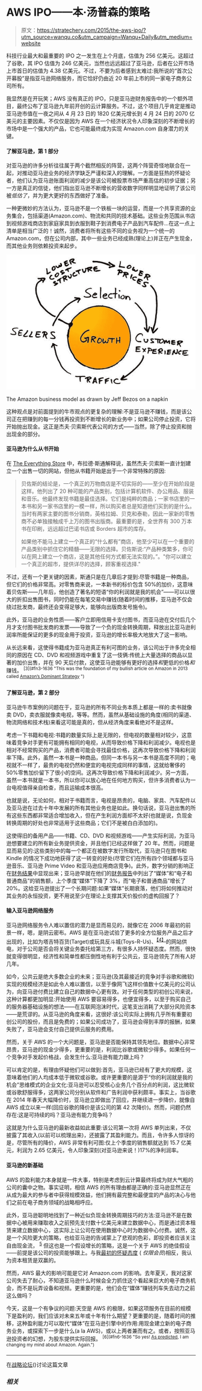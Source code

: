 # AWS IPO——本·汤普森的策略

> 原文：<https://stratechery.com/2015/the-aws-ipo/?utm_source=wanqu.co&utm_campaign=Wanqu+Daily&utm_medium=website>

科技行业最大和最重要的 IPO 之一发生在上个月底，估值为 256 亿美元。这超过了谷歌，其 IPO 估值为 246 亿美元，当然也远远超过了亚马逊，后者在公开市场上市首日的估值为 4.38 亿美元。不过，不要为后者感到太难过:我所说的“首次公开募股”是指亚马逊网络服务，而它恰好仍由近 20 年前上市的同一家电子商务公司所有。

我显然是在开玩笑；AWS 没有真正的 IPO，只是亚马逊财务报告中的一个额外项目，最终公布了亚马逊九年前开创的云计算服务。不过，这个项目几乎肯定是推动亚马逊市值在一夜之间从 4 月 23 日的 1820 亿美元增长到 4 月 24 日的 2070 亿美元的主要因素。不仅仅是因为 AWS 在一个经济状况令人印象深刻的不断增长的市场中是一个强大的产品，它也可能最终成为实现 Amazon.com 自身潜力的关键。

#### 了解亚马逊，第 1 部分

对亚马逊的许多分析往往属于两个截然相反的阵营，这两个阵营奇怪地联合在一起，对推动亚马逊业务的经济学缺乏严谨和深入的理解。一方面是狂热的怀疑论者，他们认为亚马逊账面利润的减少是该公司被股票市场严重高估的初步证据；另一方是真正的信徒，他们指出亚马逊不断增长的营收数字同样明显地证明了该公司被*低估了*，并为更大更好的东西做好了准备。

一种更微妙的方法认为，亚马逊不是一个铁板一块的运营，而是一个共享资源的业务集合，包括渠道(Amazon.com)、物流和共同的技术基础。这些业务范围从书店到视频游戏商店到家庭家具到衣服到鞋子到消费电子产品到汽车配件…在这一点上清单是相当广泛的！诚然，消费者将所有这些不同的业务视为一个统一的 Amazon.com，但在公司内部，其中一些业务已经成熟(理论上)并正在产生现金，而其他业务则依赖投资来起步。

[![The Amazon business model as drawn by Jeff Bezos on a napkin](img/cdcdbf95d1ed006f654e4eef4485425d.png)](https://i0.wp.com/stratechery.com/wp-content/uploads/2015/05/ba707855-e517-4465-b035-980211150c12-bestSizeAvailable.jpeg?ssl=1)

The Amazon business model as drawn by Jeff Bezos on a napkin



这种观点是对前面提到的牛市观点的更复杂的理解:不是亚马逊不赚钱，而是该公司正在把赚到的每一分钱再投资到不断增长的新业务中；如果公司停止投资，它将开始抛出现金。这正是杰夫·贝索斯代表公司的方式——当然，除了停止投资和抛出现金的部分。

#### 亚马逊为什么从书开始

在 [The Everything Store](http://www.amazon.com/The-Everything-Store-Bezos-Amazon-ebook/dp/B00BWQW73E) 中，布拉德·斯通解释说，虽然杰夫·贝索斯一直计划建立一个出售一切的网站，但他从书籍开始是出于一个非常特殊的原因:

> 贝佐斯的结论是，一个真正的万物商店是不切实际的——至少在开始阶段是这样。他列出了 20 种可能的产品类别，包括计算机软件、办公用品、服装和音乐。他最终发现书籍是最佳选择。它们是纯粹的商品；一家书店里的一本书和另一家书店里的一模一样，所以购买者总是知道他们买到的是什么。当时有两家主要的图书分销商，英格拉姆、贝克和泰勒，因此一家新的零售商不必单独接触成千上万的图书出版商。最重要的是，全世界有 300 万本书在印刷，远远超过巴诺书店或 Borders 超市的库存。
> 
> 如果他不能马上建立一个真正的“什么都有”商店，他至少可以在一个重要的产品类别中抓住它的精髓——无限的选择。贝佐斯说:“产品种类繁多，你可以在网上建立一个商店，这是其他任何方式都无法实现的。”。"你可以建立一个真正的超市，提供详尽的选择，顾客重视选择."

不过，还有一个更关键的因素，斯通只是在几章后才提到:尽管书籍是一种商品，但它们的价格非常高。对零售商来说，一本新书的标价包含 50%的加价，这意味着贝佐斯——几年后，他创造了著名的短语“你的利润就是我的机会”——可以以很大的折扣出售图书，同时仍能在每笔交易中赚钱(随着时间的推移，亚马逊不仅会绕过批发商，最终还会变得足够大，能够向出版商发号施令)。

此外，亚马逊的业务性质——客户立即用信用卡支付图书，而亚马逊在交付后几个月才支付图书批发商的发票——导致了一个负的现金转换周期，释放出比亚马逊利润率所能保证的更多的现金用于投资，亚马逊的增长率极大地放大了这一影响。

从长远来看，这使得书籍成为亚马逊真正有利可图的业务，该公司出于许多完全相同的原因在 CD、DVD 和视频游戏中重复了这一伎俩:传统上大量选择的商品以显著的加价出售，并在 90 天后付款，这使亚马逊能够有更好的选择*和*更低的价格*和*赚钱。 <sup id="rf3-1636">[3](#fn3-1636 "This was the foundation of my bullish article on Amazon in 2013 called <a href="https://stratechery.com/2013/amazons-dominant-strategy/">Amazon’s Dominant Strategy</a> ")</sup>

#### 了解亚马逊，第 2 部分

亚马逊牛市案例的问题在于，亚马逊的所有不同业务本质上都是一样的:卖书就像卖 DVD，卖衣服就像卖电视，等等。然而，虽然从基础设施的角度(相同的渠道、物流网络和技术栈)来看这可能是真的，但从经济角度来看绝对不是这样。

考虑一下书籍和电视:书籍的数量实际上是无限的，但电视的数量相对较少，这意味着竞争对手更有可能拥有相同的电视，从而导致价格下降和利润减少。电视也是相对不经常购买的产品，消费者可能会寻找最佳价格，这再次导致价格下降和利润率下降。此外，虽然一本书是一种商品，但同一本书与另一本书是高度不同的；电视就不一样了，最贵的电视仍然和便宜的电视完成同样的事情，这就给奢侈的 50%零售加价留下了很小的空间。这再次导致价格下降和利润减少。另一方面，虽然一本书就是一本书，所以你可以放心地在任何地方购买，但许多消费者认为一台电视值得亲自检查，而且运输成本很高。

也就是说，无论如何，相对于书籍而言，电视是昂贵的，电脑、家具、汽车配件以及亚马逊在过去十年中发展的所有其他业务也是如此。换句话说，亚马逊出售的所有这些东西都非常适合增加收入，但在产生利润方面却不太好(也就是说，负现金转换周期的好处也非常适用于这些商品；它们不是被白白添加的)。

这使得旧的备用产品——书籍、CD、DVD 和视频游戏——产生实际利润，为亚马逊想要建立的所有新业务提供资金，并且他们已经这样做了 20 年。然而，问题是显而易见的:这些类别中的每一个都正在被数字发行所取代，亚马逊只在图书和 Kindle 的情况下成功地获得了这一转变的好处(尽管它们在所有四个领域都与亚马逊音乐、亚马逊 Prime Video 和亚马逊应用商店竞争)。此外，数字分销的影响正在[财务结果](http://phx.corporate-ir.net/phoenix.zhtml?c=97664&p=irol-reportsother)中显现出来；亚马逊早就在他们的[财务报告](http://phx.corporate-ir.net/phoenix.zhtml?c=97664&p=irol-reportsother)中列出了“媒体”和“电子和普通商品”的销售额，上个季度“媒体”下降了 3%，而“电子和普通商品”增长了 20%。这给亚马逊提出了一个长期问题:如果“媒体”长期衰落，他们将如何推动对其业务的永恒投资，更不用说至少在理论上支撑其天价股价的虚构回报了？

#### 输入亚马逊网络服务

亚马逊网络服务令人难以置信的潜力是显而易见的，就像它在 2006 年最初的前景一样，嗯，是阴云密布。AWS 是在亚马逊试验了更多的全方位服务产品之后才出现的，比如为塔吉特百货(Target)或玩具反斗城(Toys-R-Us)、<sup id="rf4-1636">[【4】](#fn4-1636 "but ultimately, why help your competitors?")</sup>的网站供电，对于公司是否会将关键业务委托给第三方，有很多人持怀疑态度。然而，很快就变得很明显，经济性和简单性都压倒性地有利于公共云，亚马逊领先了所有人好几年。

如今，公共云是绝大多数企业的未来；亚马逊(及其最接近的竞争对手谷歌和微软)实现的规模经济是如此令人难以置信，以至于像网飞这样价值数十亿美元的公司认为，向亚马逊付费比建立自己的数据中心更有效。对于任何类型的初创公司来说，这种计算都更加明显:开始使用 AWS 要容易得多，也便宜得多，以至于购买自己的服务器基础设施的想法——在互联网泡沫时代，这笔支出消耗了大部分风险资本——是荒谬的。从亚马逊的角度来看，这很好:该公司实际上拥有几乎所有重要初创公司的股份，而且是免费的；如果公司成功了，亚马逊会得到丰厚的报酬，如果失败了，亚马逊会支付自己提供云服务的费用。

然而，关于 AWS 的一个大问题是，亚马逊是否能保持其领先地位。数据中心非常昂贵，亚马逊的现金少得多，更重要的是，利润比谷歌或微软少得多。如果任何一个竞争对手发起价格战，会发生什么:亚马逊有能力跟上吗？

可以肯定的是，有理由怀疑他们可以做到:首先，亚马逊已经有了更大的规模，这意味着他们的人均成本低于微软或谷歌。或许更重要的是源于“你的利润就是我的机会”思维模式的企业文化:亚马逊可以忍受核心业务几个百分点的利润，这比微软或谷歌舒服得多，这两家公司分别从软件和广告利润中获利颇丰。事实上，当谷歌在 2014 年春天大幅降价时，亚马逊立即做出了回应，并继续进一步降价，就像自 AWS 成立以来一样(回应谷歌的降价是该公司的第 42 次降价)。然而，问题仍然存在:这是可持续的吗？亚马逊有能力竞争吗？

这就是为什么亚马逊的最新收益如此重要:该公司第一次将 AWS 单列出来，不仅披露了其收入(以前可以梳理出来)，还披露了其盈利能力。而且，令许多人惊讶的是，尽管所有的降价，AWS 非常有利可图:仅上个季度的销售额就达到 15.7 亿美元，利润为 2.65 亿美元，令人印象深刻(对亚马逊来说！)17%的净利润率。

#### 亚马逊的新基础

AWS 的盈利能力本身就是一件大事，特别是考虑到云计算最终将成为财大气粗的公司的囊中之物。事实证明，相信 AWS 的所有理由都是正确的:亚马逊显然正在从成为最大的参与者中获得规模效益，他们拥有最完整和最便宜的产品的决心与他们之前在电子商务领域的战略相呼应。

此外，亚马逊聪明地找到了一种近似负现金转换周期技巧的方法:亚马逊不是在数据中心被用来赚取收入之前预先支付数十亿美元来建立数据中心，而是通过资本租赁来建立数据中心，这实际上让公司在使用数据中心时为数据中心付费。诚然，这是一个风险更大的策略，也给亚马逊的告诫蒙上了悲观的色彩，即投资者应该关注自由现金流， <sup id="rf5-1636">[5](#fn5-1636 "Amazon is now reporting “Free Cash Flow Less Finance Principal Lease Repayments and Capital Acquired Under Capital Leases” which is what their cash flow would be if they purchased data centers up-front; it’s significantly lower than the number the company trumpets publicly")</sup> 但这也是一个假设增长的策略，这是一个关于 AWS 的绝佳假设——前提是该公司的投资能够跟上。与我[最初的怀疑态度](https://stratechery.com/2015/daily-update-trouble-amazon-chinas-e-commerce-battle-asias-advantage/) ( *仅限会员*)相反，我认为资本租赁是双赢的。

然而，AWS 最大的影响可能是它对 Amazon.com 的影响。去年夏天，我对这家公司失去了耐心，不知道亚马逊什么时候会全力抓住这个看起来巨大的电子商务机会，而不是玩弄设备和视频。更重要的是，他们会在“媒体”赚钱列车失去动力之前这么做吗？

今天，这是一个有争议的问题:天空是 AWS 的极限，如果这项服务在目前的规模下是盈利的，我们应该对未来五年或十年有什么期望？更重要的是，随着时间的推移，这种盈利能力可以取代“媒体”在亚马逊引擎中的作用:用现金建立新的电子商务业务，或探索下一步是什么(a la AWS)，或以上两者兼而有之。或者，按照亚马逊投资者的幻想，为股东提供实际回报。 <sup id="rf6-1636">[6](#fn6-1636 "So yes! <a href="https://stratechery.com/2014/losing-amazon-religion/">As predicted</a>, I am changing my mind about Amazon. Again.")</sup>

* * *

在[战略论坛](https://forum.stratechery.com/t/the-aws-ipo/34)()讨论这篇文章

### *相关*